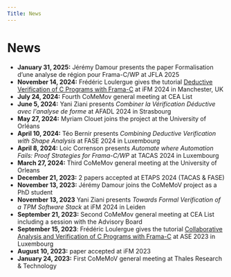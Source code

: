 ```yaml
---
Title: News
---
```


# News

- **January 31, 2025:** Jérémy Damour presents the paper Formalisation d’une analyse de région pour Frama-C/WP at JFLA 2025
- **November 14, 2024:** Frédéric Loulergue gives the tutorial [Deductive Verification of C Programs with Frama-C](https://ifm2024.cs.manchester.ac.uk/#invited-tutorial) at iFM 2024 in Manchester, UK
- **July 24, 2024:** Fourth CoMeMov general meeting at CEA List
- **June 5, 2024:** Yani Ziani presents _Combiner la Vérification Déductive avec l'analyse de forme_ at AFADL 2024 in Strasbourg
- **May 27, 2024:** Myriam Clouet joins the project at the University of Orléans
- **April 10, 2024:** Téo Bernir presents _Combining Deductive Verification with Shape Analysis_ at FASE 2024 in Luxembourg
- **April 8, 2024:** Loic Correnson presents _Automate where Automation Fails: Proof Strategies for Frama-C/WP_ at TACAS 2024 in Luxembourg
- **March 27, 2024:** Third CoMeMov general meeting at the University of Orleans
- **December 21, 2023:** 2 papers accepted at ETAPS 2024 (TACAS & FASE)
- **November 13, 2023:** Jérémy Damour joins the CoMeMoV project as a PhD student
- **November 13, 2023** Yani Ziani presents _Towards Formal Verification of a TPM Software Stack_ at iFM 2024 in Leiden
- **September 21, 2023:** Second CoMeMov general meeting at CEA List including a session with the Advisory Board
- **September 15, 2023**: Frédéric Loulergue gives the tutorial [Collaborative Analysis and Verification of C Programs with Frama-C](https://conf.researchr.org/track/ase-2023/ase-2023-tutorials) at ASE 2023 in Luxembourg
- **August 10, 2023:** paper accepted at iFM 2023
- **January 24, 2023:** First CoMeMoV general meeting at Thales Research & Technology
